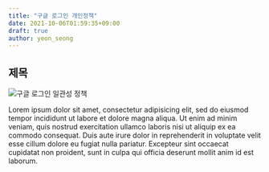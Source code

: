 ```yaml
---
title: "구글 로그인 개인정책"
date: 2021-10-06T01:59:35+09:00
draft: true
author: yeon_seong
---
```


## 제목

![구글 로그인 일관성 정책]("C:\Users\user\OneDrive\문서\개발공부\Blog\YeonSeong_log\data\google-login\google-login-identity.PNG")

Lorem ipsum dolor sit amet, consectetur adipisicing elit, sed do eiusmod tempor incididunt ut labore et dolore magna aliqua. Ut enim ad minim veniam, quis nostrud exercitation ullamco laboris nisi ut aliquip ex ea commodo consequat. Duis aute irure dolor in reprehenderit in voluptate velit esse cillum dolore eu fugiat nulla pariatur. Excepteur sint occaecat cupidatat non proident, sunt in culpa qui officia deserunt mollit anim id est laborum.
